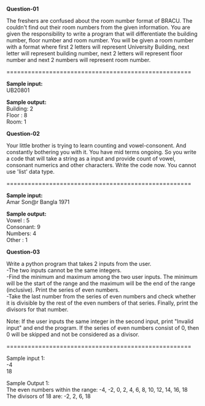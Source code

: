 <b> Question-01 </b>


The freshers are confused about the room number format of BRACU. The couldn't find out their room numbers from the given information. 
You are given the responsibility to write a program that will differentiate the building number, floor number and room number. 
You will be given a room number with a format where first 2 letters will represent University Building, next letter will represent building number, 
next 2 letters will represent floor number and next 2 numbers will represent room number.


====================================================


**Sample input:** </br>
UB20801

**Sample output:**</br>
Building: 2</br>
Floor : 8</br>
Room: 1</br>


**Question-02**


Your little brother is trying to learn counting and vowel-consonent. And constantly bothering you with it. 
You have mid terms ongoing. So you write a code that will take a string as a input and provide count of vowel, 
consonant numerics and other characters.
Write the code now. You cannot use 'list' data type.


====================================================

**Sample input:**</br>
Amar Son@r Bangla 1971</br>

**Sample output:**</br>
Vowel : 5</br>
Consonant: 9</br>
Numbers: 4</br>
Other : 1</br>

**Question-03**

Write a python program that takes 2 inputs from the user.</br>
-The two inputs cannot be the same integers.</br>
-Find the minimum and maximum among the two user inputs. The minimum will 
be the start of the range and the maximum will be the end of the range 
(inclusive). Print the series of even numbers. </br>
-Take the last number from the series of even numbers and check whether it 
is divisible by the rest of the even numbers of that series. Finally, print 
the divisors for that number.</br>

Note: If the user inputs the same integer in the second input, 
print "Invalid input" and end the program. If the series of even numbers 
consist of 0, then 0 will be skipped and not be considered as a divisor.

====================================================

Sample input 1:</br>
-4</br>
18</br>

Sample Output 1:</br>
The even numbers within the range: -4, -2, 0, 2, 4, 6, 8, 10, 12, 14, 16, 18</br>
The divisors of 18 are: -2, 2, 6, 18</br>
